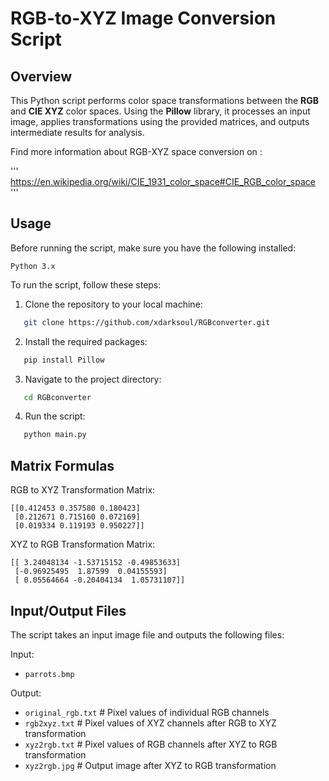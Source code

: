 # RGB-to-XYZ Image Conversion Script

## Overview

This Python script performs color space transformations between the **RGB** and **CIE XYZ** color spaces. Using the **Pillow** library, it processes an input image, applies transformations using the provided matrices, and outputs intermediate results for analysis.

Find more information about RGB-XYZ space conversion on : 

'''
https://en.wikipedia.org/wiki/CIE_1931_color_space#CIE_RGB_color_space
'''

## Usage

Before running the script, make sure you have the following installed:

   `Python 3.x`

To run the script, follow these steps:

1. Clone the repository to your local machine:
```bash
   git clone https://github.com/xdarksoul/RGBconverter.git
```
2. Install the required packages:
```bash
   pip install Pillow
```
3. Navigate to the project directory:

```bash
   cd RGBconverter
```
4. Run the script:

```bash
   python main.py
```

## Matrix Formulas

RGB to XYZ Transformation Matrix:
```
[[0.412453 0.357580 0.180423]
 [0.212671 0.715160 0.072169]
 [0.019334 0.119193 0.950227]]

```
XYZ to RGB Transformation Matrix:
```
[[ 3.24048134 -1.53715152 -0.49853633]
 [-0.96925495  1.87599  0.04155593]
 [ 0.05564664 -0.20404134  1.05731107]]

```

## Input/Output Files
The script takes an input image file and outputs the following files:
 
Input:
 - `parrots.bmp`

Output:
- `original_rgb.txt`   # Pixel values of individual RGB channels
- `rgb2xyz.txt`        # Pixel values of XYZ channels after RGB to XYZ transformation
- `xyz2rgb.txt`        # Pixel values of RGB channels after XYZ to RGB transformation
- `xyz2rgb.jpg`        # Output image after XYZ to RGB transformation

